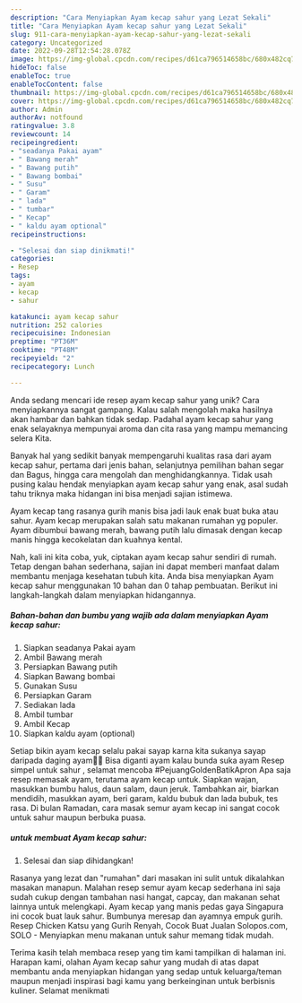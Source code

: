 ```yaml
---
description: "Cara Menyiapkan Ayam kecap sahur yang Lezat Sekali"
title: "Cara Menyiapkan Ayam kecap sahur yang Lezat Sekali"
slug: 911-cara-menyiapkan-ayam-kecap-sahur-yang-lezat-sekali
category: Uncategorized
date: 2022-09-28T12:54:28.078Z
image: https://img-global.cpcdn.com/recipes/d61ca796514658bc/680x482cq70/ayam-kecap-sahur-foto-resep-utama.jpg
hideToc: false
enableToc: true
enableTocContent: false
thumbnail: https://img-global.cpcdn.com/recipes/d61ca796514658bc/680x482cq70/ayam-kecap-sahur-foto-resep-utama.jpg
cover: https://img-global.cpcdn.com/recipes/d61ca796514658bc/680x482cq70/ayam-kecap-sahur-foto-resep-utama.jpg
author: Admin
authorAv: notfound
ratingvalue: 3.8
reviewcount: 14
recipeingredient:
- "seadanya Pakai ayam"
- " Bawang merah"
- " Bawang putih"
- " Bawang bombai"
- " Susu"
- " Garam"
- " lada"
- " tumbar"
- " Kecap"
- " kaldu ayam optional"
recipeinstructions:

- "Selesai dan siap dinikmati!"
categories:
- Resep
tags:
- ayam
- kecap
- sahur

katakunci: ayam kecap sahur 
nutrition: 252 calories
recipecuisine: Indonesian
preptime: "PT36M"
cooktime: "PT48M"
recipeyield: "2"
recipecategory: Lunch

---
```





Anda sedang mencari ide resep ayam kecap sahur yang unik? Cara menyiapkannya sangat gampang. Kalau salah mengolah maka hasilnya akan hambar dan bahkan tidak sedap. Padahal ayam kecap sahur yang enak selayaknya mempunyai aroma dan cita rasa yang mampu memancing selera Kita.





Banyak hal yang sedikit banyak mempengaruhi kualitas rasa dari ayam kecap sahur, pertama dari jenis bahan, selanjutnya pemilihan bahan segar dan Bagus, hingga cara mengolah dan menghidangkannya. Tidak usah pusing kalau hendak menyiapkan ayam kecap sahur yang enak,      asal sudah tahu triknya maka hidangan ini bisa menjadi sajian istimewa.














Ayam kecap tang rasanya gurih manis bisa jadi lauk enak buat buka atau sahur. Ayam kecap merupakan salah satu makanan rumahan yg populer. Ayam dibumbui bawang merah, bawang putih lalu dimasak dengan kecap manis hingga kecokelatan dan kuahnya kental.






Nah, kali ini kita coba, yuk, ciptakan ayam kecap sahur sendiri di rumah. Tetap dengan bahan sederhana, sajian ini dapat memberi manfaat dalam membantu menjaga kesehatan tubuh kita. Anda bisa menyiapkan Ayam kecap sahur menggunakan 10 bahan dan 0 tahap pembuatan. Berikut ini langkah-langkah dalam menyiapkan hidangannya.

<!--inarticleads1-->

##### Bahan-bahan dan bumbu yang wajib ada dalam menyiapkan Ayam kecap sahur:

1. Siapkan seadanya Pakai ayam
1. Ambil  Bawang merah
1. Persiapkan  Bawang putih
1. Siapkan  Bawang bombai
1. Gunakan  Susu
1. Persiapkan  Garam
1. Sediakan  lada
1. Ambil  tumbar
1. Ambil  Kecap
1. Siapkan  kaldu ayam (optional)


Setiap bikin ayam kecap selalu pakai sayap karna kita sukanya sayap daripada daging ayam🤭😃 Bisa diganti ayam kalau bunda suka ayam Resep simpel untuk sahur , selamat mencoba #PejuangGoldenBatikApron Apa saja resep memasak ayam, terutama ayam kecap untuk. Siapkan wajan, masukkan bumbu halus, daun salam, daun jeruk. Tambahkan air, biarkan mendidih, masukkan ayam, beri garam, kaldu bubuk dan lada bubuk, tes rasa. Di bulan Ramadan, cara masak semur ayam kecap ini sangat cocok untuk sahur maupun berbuka puasa. 

<!--inarticleads2-->

#####  untuk membuat Ayam kecap sahur:


1. Selesai dan siap dihidangkan!

Rasanya yang lezat dan &#34;rumahan&#34; dari masakan ini sulit untuk dikalahkan masakan manapun. Malahan resep semur ayam kecap sederhana ini saja sudah cukup dengan tambahan nasi hangat, capcay, dan makanan sehat lainnya untuk melengkapi. Ayam kecap yang manis pedas gaya Singapura ini cocok buat lauk sahur. Bumbunya meresap dan ayamnya empuk gurih. Resep Chicken Katsu yang Gurih Renyah, Cocok Buat Jualan Solopos.com, SOLO - Menyiapkan menu makanan untuk sahur memang tidak mudah. 

Terima kasih telah membaca resep yang tim kami tampilkan di halaman ini. Harapan kami, olahan Ayam kecap sahur yang mudah di atas dapat membantu anda menyiapkan hidangan yang sedap untuk keluarga/teman maupun menjadi inspirasi bagi kamu yang berkeinginan untuk berbisnis kuliner. Selamat menikmati
